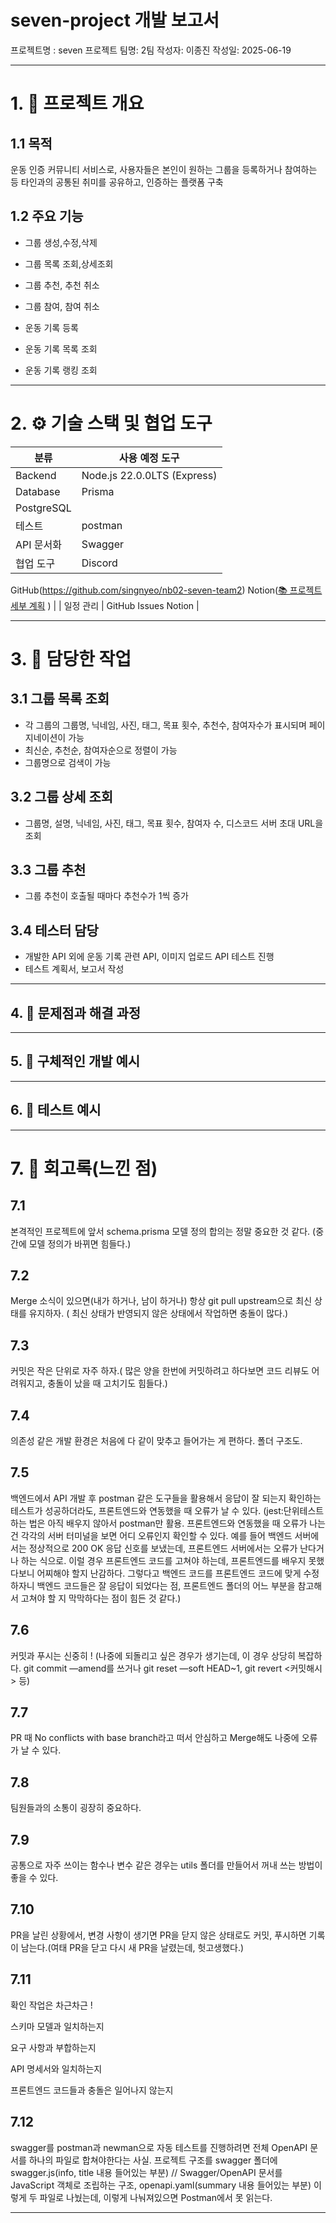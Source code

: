 # seven-project 개발 보고서

프로젝트명 : seven 프로젝트 
팀명: 2팀
작성자: 이종진
작성일: 2025-06-19

---


# 1. 📝 프로젝트 개요

## 1.1 목적 

운동 인증 커뮤니티 서비스로, 사용자들은 본인이 원하는 그룹을 등록하거나 참여하는 등 타인과의 공통된 취미를 공유하고, 인증하는 플랫폼 구축

## 1.2 주요 기능

- 그룹 생성,수정,삭제
- 그룹 목록 조회,상세조회
- 그룹 추천, 추천 취소
- 그룹 참여, 참여 취소

- 운동 기록 등록
- 운동 기록 목록 조회
- 운동 기록 랭킹 조회

---

# 2. ⚙️ 기술 스택 및 협업 도구

| **분류** | **사용 예정 도구** |
| --- | --- |
| Backend | Node.js 22.0.0LTS (Express) |
| Database | Prisma
PostgreSQL |
| 테스트 | postman |
| API 문서화 | Swagger |
| 협업 도구 | Discord
GitHub(https://github.com/singnyeo/nb02-seven-team2)
Notion([📚 프로젝트 세부 계획](https://www.notion.so/206fca01d5c980689666cc5d59fbef08?pvs=21) ) |
| 일정 관리 | GitHub Issues
Notion |

---

# 3. 📌 담당한 작업 

## 3.1 그룹 목록 조회

- 각 그룹의 그룹명, 닉네임, 사진, 태그, 목표 횟수, 추천수, 참여자수가 표시되며 페이지네이션이 가능
- 최신순, 추천순, 참여자순으로 정렬이 가능
- 그룹명으로 검색이 가능

## 3.2 그룹 상세 조회

- 그룹명, 설명, 닉네임, 사진, 태그, 목표 횟수, 참여자 수, 디스코드 서버 초대 URL을 조회

## 3.3 그룹 추천

- 그룹 추천이 호출될 때마다 추천수가 1씩 증가

## 3.4 테스터 담당

- 개발한 API 외에 운동 기록 관련 API, 이미지 업로드 API 테스트 진행
- 테스트 계획서, 보고서 작성

---

## 4. 📌 문제점과 해결 과정


---


## 5. 📌 구체적인 개발 예시

---


## 6. 📌 테스트 예시


---


# 7. 📃 회고록(느낀 점)

## 7.1

본격적인 프로젝트에 앞서 schema.prisma 모델 정의 합의는 정말 중요한 것 같다. (중간에 모델 정의가 바뀌면 힘들다.)

## 7.2

Merge 소식이 있으면(내가 하거나, 남이 하거나) 항상 git pull upstream으로 최신 상태를 유지하자. ( 최신 상태가 반영되지 않은 상태에서 작업하면 충돌이 많다.)

## 7.3

커밋은 작은 단위로 자주 하자.( 많은 양을 한번에 커밋하려고 하다보면 코드 리뷰도 어려워지고, 충돌이 났을 때 고치기도 힘들다.)

## 7.4 

의존성 같은 개발 환경은 처음에 다 같이 맞추고 들어가는 게 편하다. 폴더 구조도.

## 7.5

백엔드에서 API 개발 후 postman 같은 도구들을 활용해서 응답이 잘 되는지 확인하는 테스트가 성공하더라도, 프론트엔드와 연동했을 때 오류가 날 수 있다. 
(jest:단위테스트 하는 법은 아직 배우지 않아서 postman만 활용. 프론트엔드와 연동했을 때 오류가 나는 건 각각의 서버 터미널을 보면 어디 오류인지 확인할 수 있다.
예를 들어 백엔드 서버에서는 정상적으로 200 OK 응답 신호를 보냈는데, 프론트엔드 서버에서는 오류가 난다거나 하는 식으로. 이럴 경우 프론트엔드 코드를 고쳐야 하는데, 프론트엔드를 배우지 못했다보니 어찌해야 할지 난감하다. 그렇다고 백엔드 코드를 프론트엔드 코드에 맞게 수정하자니 백엔드 코드들은 잘 응답이 되었다는 점,  프론트엔드 폴더의 어느 부분을 참고해서 고쳐야 할 지 막막하다는 점이 힘든 것 같다.)


## 7.6

커밋과 푸시는 신중히 ! (나중에 되돌리고 싶은 경우가 생기는데, 이 경우 상당히 복잡하다. git commit —amend를 쓰거나 git reset —soft HEAD~1, git revert <커밋해시> 등)

## 7.7

PR 때 No conflicts with base branch라고 떠서 안심하고 Merge해도 나중에 오류가 날 수 있다.

## 7.8

팀원들과의 소통이 굉장히 중요하다.

## 7.9

공통으로 자주 쓰이는 함수나 변수 같은 경우는 utils 폴더를 만들어서 꺼내 쓰는 방법이 좋을 수 있다.

## 7.10

PR을 날린 상황에서, 변경 사항이 생기면 PR을 닫지 않은 상태로도 커밋, 푸시하면 기록이 남는다.(여태 PR을 닫고 다시 새 PR을 날렸는데, 헛고생했다.)

## 7.11

확인 작업은 차근차근 ! 

스키마 모델과 일치하는지

요구 사항과 부합하는지

API 명세서와 일치하는지

프론트엔드 코드들과 충돌은 일어나지 않는지

## 7.12

swagger를 postman과 newman으로 자동 테스트를 진행하려면 전체 OpenAPI 문서를 하나의 파일로 합쳐야한다는 사실.
프로젝트 구조를 swagger 폴더에 swagger.js(info, title 내용 들어있는 부분) // Swagger/OpenAPI 문서를 JavaScript 객체로 조립하는 구조, openapi.yaml(summary 내용 들어있는 부분) 이렇게 두 파일로 나눴는데, 이렇게 나눠져있으면 Postman에서 못 읽는다.

---




















